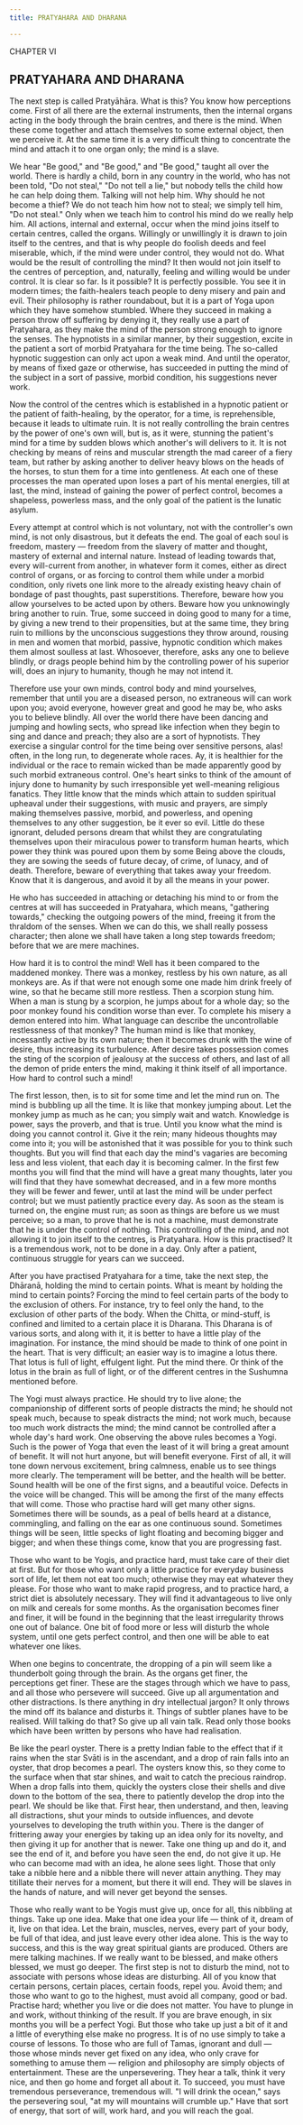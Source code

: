 ```yaml
---
title: PRATYAHARA AND DHARANA

---
```





  

CHAPTER VI

## PRATYAHARA AND DHARANA

The next step is called Pratyāhāra. What is this? You know how
perceptions come. First of all there are the external instruments, then
the internal organs acting in the body through the brain centres, and
there is the mind. When these come together and attach themselves to
some external object, then we perceive it. At the same time it is a very
difficult thing to concentrate the mind and attach it to one organ only;
the mind is a slave.

We hear "Be good," and "Be good," and "Be good," taught all over the
world. There is hardly a child, born in any country in the world, who
has not been told, "Do not steal," "Do not tell a lie," but nobody tells
the child how he can help doing them. Talking will not help him. Why
should he not become a thief? We do not teach him how not to steal; we
simply tell him, "Do not steal." Only when we teach him to control his
mind do we really help him. All actions, internal and external, occur
when the mind joins itself to certain centres, called the organs.
Willingly or unwillingly it is drawn to join itself to the centres, and
that is why people do foolish deeds and feel miserable, which, if the
mind were under control, they would not do. What would be the result of
controlling the mind? It then would not join itself to the centres of
perception, and, naturally, feeling and willing would be under control.
It is clear so far. Is it possible? It is perfectly possible. You see it
in modern times; the faith-healers teach people to deny misery and pain
and evil. Their philosophy is rather roundabout, but it is a part of
Yoga upon which they have somehow stumbled. Where they succeed in making
a person throw off suffering by denying it, they really use a part of
Pratyahara, as they make the mind of the person strong enough to ignore
the senses. The hypnotists in a similar manner, by their suggestion,
excite in the patient a sort of morbid Pratyahara for the time being.
The so-called hypnotic suggestion can only act upon a weak mind. And
until the operator, by means of fixed gaze or otherwise, has succeeded
in putting the mind of the subject in a sort of passive, morbid
condition, his suggestions never work.

Now the control of the centres which is established in a hypnotic
patient or the patient of faith-healing, by the operator, for a time, is
reprehensible, because it leads to ultimate ruin. It is not really
controlling the brain centres by the power of one's own will, but is, as
it were, stunning the patient's mind for a time by sudden blows which
another's will delivers to it. It is not checking by means of reins and
muscular strength the mad career of a fiery team, but rather by asking
another to deliver heavy blows on the heads of the horses, to stun them
for a time into gentleness. At each one of these processes the man
operated upon loses a part of his mental energies, till at last, the
mind, instead of gaining the power of perfect control, becomes a
shapeless, powerless mass, and the only goal of the patient is the
lunatic asylum.

Every attempt at control which is not voluntary, not with the
controller's own mind, is not only disastrous, but it defeats the end.
The goal of each soul is freedom, mastery — freedom from the slavery of
matter and thought, mastery of external and internal nature. Instead of
leading towards that, every will-current from another, in whatever form
it comes, either as direct control of organs, or as forcing to control
them while under a morbid condition, only rivets one link more to the
already existing heavy chain of bondage of past thoughts, past
superstitions. Therefore, beware how you allow yourselves to be acted
upon by others. Beware how you unknowingly bring another to ruin. True,
some succeed in doing good to many for a time, by giving a new trend to
their propensities, but at the same time, they bring ruin to millions by
the unconscious suggestions they throw around, rousing in men and women
that morbid, passive, hypnotic condition which makes them almost
soulless at last. Whosoever, therefore, asks any one to believe blindly,
or drags people behind him by the controlling power of his superior
will, does an injury to humanity, though he may not intend it.

Therefore use your own minds, control body and mind yourselves, remember
that until you are a diseased person, no extraneous will can work upon
you; avoid everyone, however great and good he may be, who asks you to
believe blindly. All over the world there have been dancing and jumping
and howling sects, who spread like infection when they begin to sing and
dance and preach; they also are a sort of hypnotists. They exercise a
singular control for the time being over sensitive persons, alas! often,
in the long run, to degenerate whole races. Ay, it is healthier for the
individual or the race to remain wicked than be made apparently good by
such morbid extraneous control. One's heart sinks to think of the amount
of injury done to humanity by such irresponsible yet well-meaning
religious fanatics. They little know that the minds which attain to
sudden spiritual upheaval under their suggestions, with music and
prayers, are simply making themselves passive, morbid, and powerless,
and opening themselves to any other suggestion, be it ever so evil.
Little do these ignorant, deluded persons dream that whilst they are
congratulating themselves upon their miraculous power to transform human
hearts, which power they think was poured upon them by some Being above
the clouds, they are sowing the seeds of future decay, of crime, of
lunacy, and of death. Therefore, beware of everything that takes away
your freedom. Know that it is dangerous, and avoid it by all the means
in your power.

He who has succeeded in attaching or detaching his mind to or from the
centres at will has succeeded in Pratyahara, which means, "gathering
towards," checking the outgoing powers of the mind, freeing it from the
thraldom of the senses. When we can do this, we shall really possess
character; then alone we shall have taken a long step towards freedom;
before that we are mere machines.

How hard it is to control the mind! Well has it been compared to the
maddened monkey. There was a monkey, restless by his own nature, as all
monkeys are. As if that were not enough some one made him drink freely
of wine, so that he became still more restless. Then a scorpion stung
him. When a man is stung by a scorpion, he jumps about for a whole day;
so the poor monkey found his condition worse than ever. To complete his
misery a demon entered into him. What language can describe the
uncontrollable restlessness of that monkey? The human mind is like that
monkey, incessantly active by its own nature; then it becomes drunk with
the wine of desire, thus increasing its turbulence. After desire takes
possession comes the sting of the scorpion of jealousy at the success of
others, and last of all the demon of pride enters the mind, making it
think itself of all importance. How hard to control such a mind!

The first lesson, then, is to sit for some time and let the mind run on.
The mind is bubbling up all the time. It is like that monkey jumping
about. Let the monkey jump as much as he can; you simply wait and watch.
Knowledge is power, says the proverb, and that is true. Until you know
what the mind is doing you cannot control it. Give it the rein; many
hideous thoughts may come into it; you will be astonished that it was
possible for you to think such thoughts. But you will find that each day
the mind's vagaries are becoming less and less violent, that each day it
is becoming calmer. In the first few months you will find that the mind
will have a great many thoughts, later you will find that they have
somewhat decreased, and in a few more months they will be fewer and
fewer, until at last the mind will be under perfect control; but we must
patiently practice every day. As soon as the steam is turned on, the
engine must run; as soon as things are before us we must perceive; so a
man, to prove that he is not a machine, must demonstrate that he is
under the control of nothing. This controlling of the mind, and not
allowing it to join itself to the centres, is Pratyahara. How is this
practised? It is a tremendous work, not to be done in a day. Only after
a patient, continuous struggle for years can we succeed.

After you have practised Pratyahara for a time, take the next step, the
Dhāranā, holding the mind to certain points. What is meant by holding
the mind to certain points? Forcing the mind to feel certain parts of
the body to the exclusion of others. For instance, try to feel only the
hand, to the exclusion of other parts of the body. When the Chitta, or
mind-stuff, is confined and limited to a certain place it is Dharana.
This Dharana is of various sorts, and along with it, it is better to
have a little play of the imagination. For instance, the mind should be
made to think of one point in the heart. That is very difficult; an
easier way is to imagine a lotus there. That lotus is full of light,
effulgent light. Put the mind there. Or think of the lotus in the brain
as full of light, or of the different centres in the Sushumna mentioned
before.

The Yogi must always practice. He should try to live alone; the
companionship of different sorts of people distracts the mind; he should
not speak much, because to speak distracts the mind; not work much,
because too much work distracts the mind; the mind cannot be controlled
after a whole day's hard work. One observing the above rules becomes a
Yogi. Such is the power of Yoga that even the least of it will bring a
great amount of benefit. It will not hurt anyone, but will benefit
everyone. First of all, it will tone down nervous excitement, bring
calmness, enable us to see things more clearly. The temperament will be
better, and the health will be better. Sound health will be one of the
first signs, and a beautiful voice. Defects in the voice will be
changed. This will be among the first of the many effects that will
come. Those who practise hard will get many other signs. Sometimes there
will be sounds, as a peal of bells heard at a distance, commingling, and
falling on the ear as one continuous sound. Sometimes things will be
seen, little specks of light floating and becoming bigger and bigger;
and when these things come, know that you are progressing fast.

Those who want to be Yogis, and practice hard, must take care of their
diet at first. But for those who want only a little practice for
everyday business sort of life, let them not eat too much; otherwise
they may eat whatever they please. For those who want to make rapid
progress, and to practice hard, a strict diet is absolutely necessary.
They will find it advantageous to live only on milk and cereals for some
months. As the organisation becomes finer and finer, it will be found in
the beginning that the least irregularity throws one out of balance. One
bit of food more or less will disturb the whole system, until one gets
perfect control, and then one will be able to eat whatever one likes.

When one begins to concentrate, the dropping of a pin will seem like a
thunderbolt going through the brain. As the organs get finer, the
perceptions get finer. These are the stages through which we have to
pass, and all those who persevere will succeed. Give up all
argumentation and other distractions. Is there anything in dry
intellectual jargon? It only throws the mind off its balance and
disturbs it. Things of subtler planes have to be realised. Will talking
do that? So give up all vain talk. Read only those books which have been
written by persons who have had realisation.

Be like the pearl oyster. There is a pretty Indian fable to the effect
that if it rains when the star Svāti is in the ascendant, and a drop of
rain falls into an oyster, that drop becomes a pearl. The oysters know
this, so they come to the surface when that star shines, and wait to
catch the precious raindrop. When a drop falls into them, quickly the
oysters close their shells and dive down to the bottom of the sea, there
to patiently develop the drop into the pearl. We should be like that.
First hear, then understand, and then, leaving all distractions, shut
your minds to outside influences, and devote yourselves to developing
the truth within you. There is the danger of frittering away your
energies by taking up an idea only for its novelty, and then giving it
up for another that is newer. Take one thing up and do it, and see the
end of it, and before you have seen the end, do not give it up. He who
can become mad with an idea, he alone sees light. Those that only take a
nibble here and a nibble there will never attain anything. They may
titillate their nerves for a moment, but there it will end. They will be
slaves in the hands of nature, and will never get beyond the senses.

Those who really want to be Yogis must give up, once for all, this
nibbling at things. Take up one idea. Make that one idea your life —
think of it, dream of it, live on that idea. Let the brain, muscles,
nerves, every part of your body, be full of that idea, and just leave
every other idea alone. This is the way to success, and this is the way
great spiritual giants are produced. Others are mere talking machines.
If we really want to be blessed, and make others blessed, we must go
deeper. The first step is not to disturb the mind, not to associate with
persons whose ideas are disturbing. All of you know that certain
persons, certain places, certain foods, repel you. Avoid them; and those
who want to go to the highest, must avoid all company, good or bad.
Practise hard; whether you live or die does not matter. You have to
plunge in and work, without thinking of the result. If you are brave
enough, in six months you will be a perfect Yogi. But those who take up
just a bit of it and a little of everything else make no progress. It is
of no use simply to take a course of lessons. To those who are full of
Tamas, ignorant and dull — those whose minds never get fixed on any
idea, who only crave for something to amuse them — religion and
philosophy are simply objects of entertainment. These are the
unpersevering. They hear a talk, think it very nice, and then go home
and forget all about it. To succeed, you must have tremendous
perseverance, tremendous will. "I will drink the ocean," says the
persevering soul, "at my will mountains will crumble up." Have that sort
of energy, that sort of will, work hard, and you will reach the goal.


